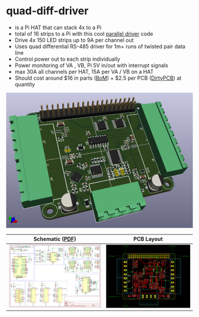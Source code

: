 # quad-diff-driver

 - is a Pi HAT that can stack 4x to a Pi
 - total of 16 strips to a Pi with this cool [parallel driver](https://iosoft.blog/2020/09/29/raspberry-pi-multi-channel-ws2812/) code
 - Drive 4x 150 LED strips up to 9A per channel out
 - Uses quad differential RS-485 driver for 1m+ runs of twisted pair data line
 - Control power out to each strip individually
 - Power monitoring of VA , VB, Pi 5V in/out with interrupt signals
 - max 30A all channels per HAT, 15A per VA / VB on a HAT
 - Should cost around $16 in parts ([BoM](https://docs.google.com/spreadsheets/d/1N1vn6LuwAwEPZ860a-0pwzuY52BjjF7snLwd1W7JV2M/edit?usp=sharing)) + $2.5 per PCB ([DirtyPCB](https://dirtypcbs.com/store/pcbs/about)) at quantity


<img src="img/qdd_3d.png"  alt="quad-diff-driver_3d" width = 640px  >

| Schematic ([PDF](img/quad-diff-drvr.pdf)) | PCB Layout |
:-------------------------:|:-------------------------:
![quad-diff-driver_sch](img/qdd_sch.png) | ![quad-diff-driver_brd](img/qdd_brd.png)
